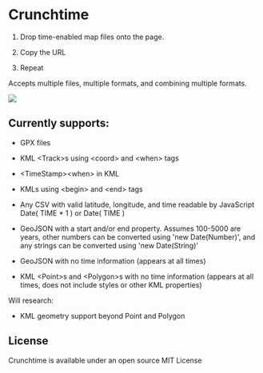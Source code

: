 # Crunchtime

1) Drop time-enabled map files onto the page.

2) Copy the URL

3) Repeat

Accepts multiple files, multiple formats, and combining multiple formats.

<img src="http://i.imgur.com/wEBrQS6.png"/>

## Currently supports:

* GPX files

* KML &lt;Track&gt;s using &lt;coord&gt; and &lt;when&gt; tags

* &lt;TimeStamp&gt;&lt;when&gt; in KML

* KMLs using &lt;begin&gt; and &lt;end&gt; tags

* Any CSV with valid latitude, longitude, and time readable by JavaScript Date( TIME * 1 ) or Date( TIME )

* GeoJSON with a start and/or end property. Assumes 100-5000 are years, other numbers can be converted using 'new Date(Number)', and any strings can be converted using 'new Date(String)'

* GeoJSON with no time information (appears at all times)

* KML &lt;Point&gt;s and &lt;Polygon&gt;s with no time information (appears at all times, does not include styles or other KML properties)

Will research:

* KML geometry support beyond Point and Polygon

## License

Crunchtime is available under an open source MIT License